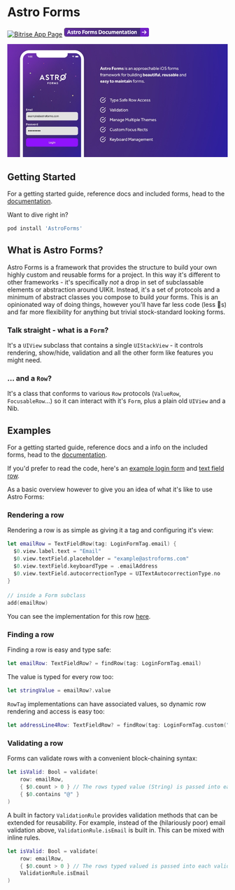 # Astro Forms

[![Bitrise App Page](https://app.bitrise.io/app/11b5791a9dab5b3c/status.svg?token=jFpCmx9nwy200940OcGbqA&branch=master)](https://app.bitrise.io/app/11b5791a9dab5b3c) [![Astro Forms Documentation](https://github.com/plummer/astro-docs/blob/master/assets/docs-button.png)](https://www.astroforms.com)

[![Astro Forms is an approachable iOS forms framework for building beautiful, reusable and easy to maintain forms. Type Safe Row Access, Validation, Manage Multiple Themes, Custom Focus Rects, Keyboard Management](https://github.com/plummer/astro-docs/blob/master/assets/main-repo-readme-header.jpg)](https://www.astroforms.com)

## Getting Started

For a getting started guide, reference docs and included forms, head to the [documentation](https://www.astroforms.com). 

Want to dive right in?

```ruby
pod install 'AstroForms'
```

## What is Astro Forms?

Astro Forms is a framework that provides the structure to build your own highly custom and reusable forms for a project. In this way it's different to other frameworks - it's specifically _not_ a drop in set of subclassable elements or abstraction around UIKit. Instead, it's a set of protocols and a minimum of abstract classes you compose to build _your_ forms. This is an opinionated way of doing things, however you'll have far less code (less 🐛s) and far more flexibility for anything but trivial stock-standard looking forms.

### Talk straight - what is a `Form`?

It's a `UIView` subclass that contains a single `UIStackView` - it controls rendering, show/hide, validation and all the other form like features you might need.

### ... and a `Row`?

It's a class that conforms to various `Row` protocols (`ValueRow`, `FocusableRow`...) so it can interact with it's `Form`, plus a plain old `UIView` and a Nib.

## Examples

For a getting started guide, reference docs and a info on the included forms, head to the [documentation](https://www.astroforms.com). 

If you'd prefer to read the code, here's an [example login form](https://github.com/plummer/astro-forms/blob/master/Example/AstroForms/GUI/Features/Login/LoginForm.swift) and [text field row](https://github.com/plummer/astro-forms/tree/master/Example/AstroForms/GUI/Shared/Forms/Rows/TextFieldRow).

As a basic overview however to give you an idea of what it's like to use Astro Forms:

### Rendering a row

Rendering a row is as simple as giving it a tag and configuring it's view:

```swift
let emailRow = TextFieldRow(tag: LoginFormTag.email) {
  $0.view.label.text = "Email"
  $0.view.textField.placeholder = "example@astroforms.com"
  $0.view.textField.keyboardType = .emailAddress
  $0.view.textField.autocorrectionType = UITextAutocorrectionType.no
}

// inside a Form subclass
add(emailRow)
```
You can see the implementation for this row [here](https://github.com/plummer/astro-forms/tree/master/Example/AstroForms/GUI/Shared/Forms/Rows/TextFieldRow).

### Finding a row

Finding a row is easy and type safe:

```swift
let emailRow: TextFieldRow? = findRow(tag: LoginFormTag.email)
```

The value is typed for every row too:

```swift
let stringValue = emailRow?.value
```

`RowTag` implementations can have associated values, so dynamic row rendering and access is easy too:

```swift
let addressLine4Row: TextFieldRow? = findRow(tag: LoginFormTag.custom("address-line-4"))
```

### Validating a row

Forms can validate rows with a convenient block-chaining syntax:

```swift
let isValid: Bool = validate(
	row: emailRow,
	{ $0.count > 0 } // The rows typed value (String) is passed into each validation block
	{ $0.contains "@" }
)
```

A built in factory `ValidationRule` provides validation methods that can be extended for reusability. For example, instead of the (hilariously poor) email validation above, `ValidationRule.isEmail` is built in. This can be mixed with inline rules.


```swift
let isValid: Bool = validate(
	row: emailRow,
	{ $0.count > 0 } // The rows typed valued is passed into each validation block
	ValidationRule.isEmail
)
```